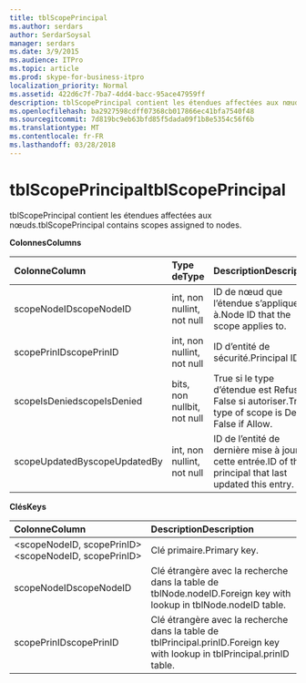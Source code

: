 ```yaml
---
title: tblScopePrincipal
ms.author: serdars
author: SerdarSoysal
manager: serdars
ms.date: 3/9/2015
ms.audience: ITPro
ms.topic: article
ms.prod: skype-for-business-itpro
localization_priority: Normal
ms.assetid: 422d6c7f-7ba7-4dd4-bacc-95ace47959ff
description: tblScopePrincipal contient les étendues affectées aux nœuds.
ms.openlocfilehash: ba2927598cdff07368cb017866ec41bfa7540f48
ms.sourcegitcommit: 7d819bc9eb63bfd85f5dada09f1b8e5354c56f6b
ms.translationtype: MT
ms.contentlocale: fr-FR
ms.lasthandoff: 03/28/2018
---
```

# <a name="tblscopeprincipal"></a><span data-ttu-id="75c53-103">tblScopePrincipal</span><span class="sxs-lookup"><span data-stu-id="75c53-103">tblScopePrincipal</span></span>
 
<span data-ttu-id="75c53-104">tblScopePrincipal contient les étendues affectées aux nœuds.</span><span class="sxs-lookup"><span data-stu-id="75c53-104">tblScopePrincipal contains scopes assigned to nodes.</span></span>
  
<span data-ttu-id="75c53-105">**Colonnes**</span><span class="sxs-lookup"><span data-stu-id="75c53-105">**Columns**</span></span>

|<span data-ttu-id="75c53-106">**Colonne**</span><span class="sxs-lookup"><span data-stu-id="75c53-106">**Column**</span></span>|<span data-ttu-id="75c53-107">**Type de**</span><span class="sxs-lookup"><span data-stu-id="75c53-107">**Type**</span></span>|<span data-ttu-id="75c53-108">**Description**</span><span class="sxs-lookup"><span data-stu-id="75c53-108">**Description**</span></span>|
|:-----|:-----|:-----|
|<span data-ttu-id="75c53-109">scopeNodeID</span><span class="sxs-lookup"><span data-stu-id="75c53-109">scopeNodeID</span></span>  <br/> |<span data-ttu-id="75c53-110">int, non null</span><span class="sxs-lookup"><span data-stu-id="75c53-110">int, not null</span></span>  <br/> |<span data-ttu-id="75c53-111">ID de nœud que l’étendue s’applique à.</span><span class="sxs-lookup"><span data-stu-id="75c53-111">Node ID that the scope applies to.</span></span>  <br/> |
|<span data-ttu-id="75c53-112">scopePrinID</span><span class="sxs-lookup"><span data-stu-id="75c53-112">scopePrinID</span></span>  <br/> |<span data-ttu-id="75c53-113">int, non null</span><span class="sxs-lookup"><span data-stu-id="75c53-113">int, not null</span></span>  <br/> |<span data-ttu-id="75c53-114">ID d’entité de sécurité.</span><span class="sxs-lookup"><span data-stu-id="75c53-114">Principal ID.</span></span>  <br/> |
|<span data-ttu-id="75c53-115">scopeIsDenied</span><span class="sxs-lookup"><span data-stu-id="75c53-115">scopeIsDenied</span></span>  <br/> |<span data-ttu-id="75c53-116">bits, non null</span><span class="sxs-lookup"><span data-stu-id="75c53-116">bit, not null</span></span>  <br/> |<span data-ttu-id="75c53-117">True si le type d’étendue est Refuser ; False si autoriser.</span><span class="sxs-lookup"><span data-stu-id="75c53-117">True if type of scope is Deny; False if Allow.</span></span>  <br/> |
|<span data-ttu-id="75c53-118">scopeUpdatedBy</span><span class="sxs-lookup"><span data-stu-id="75c53-118">scopeUpdatedBy</span></span>  <br/> |<span data-ttu-id="75c53-119">int, non null</span><span class="sxs-lookup"><span data-stu-id="75c53-119">int, not null</span></span>  <br/> |<span data-ttu-id="75c53-120">ID de l’entité de dernière mise à jour de cette entrée.</span><span class="sxs-lookup"><span data-stu-id="75c53-120">ID of the principal that last updated this entry.</span></span>  <br/> |
   
<span data-ttu-id="75c53-121">**Clés**</span><span class="sxs-lookup"><span data-stu-id="75c53-121">**Keys**</span></span>

|<span data-ttu-id="75c53-122">**Colonne**</span><span class="sxs-lookup"><span data-stu-id="75c53-122">**Column**</span></span>|<span data-ttu-id="75c53-123">**Description**</span><span class="sxs-lookup"><span data-stu-id="75c53-123">**Description**</span></span>|
|:-----|:-----|
|<span data-ttu-id="75c53-124">\<scopeNodeID, scopePrinID\></span><span class="sxs-lookup"><span data-stu-id="75c53-124">\<scopeNodeID, scopePrinID\></span></span>  <br/> |<span data-ttu-id="75c53-125">Clé primaire.</span><span class="sxs-lookup"><span data-stu-id="75c53-125">Primary key.</span></span>  <br/> |
|<span data-ttu-id="75c53-126">scopeNodeID</span><span class="sxs-lookup"><span data-stu-id="75c53-126">scopeNodeID</span></span>  <br/> |<span data-ttu-id="75c53-127">Clé étrangère avec la recherche dans la table de tblNode.nodeID.</span><span class="sxs-lookup"><span data-stu-id="75c53-127">Foreign key with lookup in tblNode.nodeID table.</span></span>  <br/> |
|<span data-ttu-id="75c53-128">scopePrinID</span><span class="sxs-lookup"><span data-stu-id="75c53-128">scopePrinID</span></span>  <br/> |<span data-ttu-id="75c53-129">Clé étrangère avec la recherche dans la table de tblPrincipal.prinID.</span><span class="sxs-lookup"><span data-stu-id="75c53-129">Foreign key with lookup in tblPrincipal.prinID table.</span></span>  <br/> |
   

